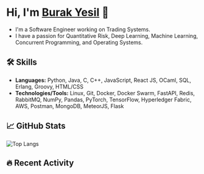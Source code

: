 # Hi, I'm [Burak Yesil](https://github.com/Burak-Yesil) 👋

- I'm a Software Engineer working on Trading Systems.
- I have a passion for Quantitative Risk, Deep Learning, Machine Learning, Concurrent Programming, and Operating Systems.

## 🛠 Skills
- **Languages:** Python, Java, C, C++, JavaScript, React JS, OCaml, SQL, Erlang, Groovy, HTML/CSS
- **Technologies/Tools:** Linux, Git, Docker, Docker Swarm, FastAPI, Redis, RabbitMQ, NumPy, Pandas, PyTorch, TensorFlow, Hyperledger Fabric, AWS, Postman, MongoDB, MeteorJS, Flask

## 📈 GitHub Stats

![Top Langs](https://github-readme-stats.vercel.app/api/top-langs/?username=Burak-Yesil&layout=compact)
## 🔥 Recent Activity

<!--START_SECTION:activity-->
<!--END_SECTION:activity-->
